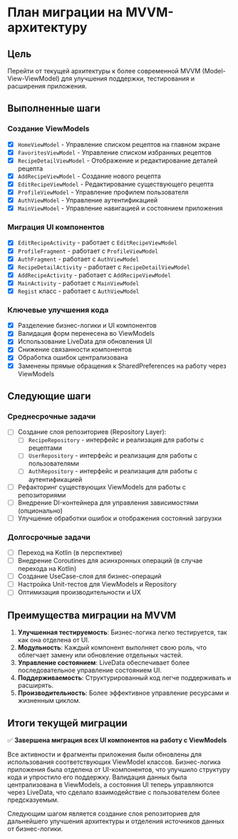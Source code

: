 # План миграции на MVVM-архитектуру

## Цель
Перейти от текущей архитектуры к более современной MVVM (Model-View-ViewModel) для улучшения поддержки, тестирования и расширения приложения.

## Выполненные шаги

### Создание ViewModels
- [x] `HomeViewModel` - Управление списком рецептов на главном экране
- [x] `FavoritesViewModel` - Управление списком избранных рецептов
- [x] `RecipeDetailViewModel` - Отображение и редактирование деталей рецепта
- [x] `AddRecipeViewModel` - Создание нового рецепта
- [x] `EditRecipeViewModel` - Редактирование существующего рецепта
- [x] `ProfileViewModel` - Управление профилем пользователя
- [x] `AuthViewModel` - Управление аутентификацией
- [x] `MainViewModel` - Управление навигацией и состоянием приложения

### Миграция UI компонентов
- [x] `EditRecipeActivity` - работает с `EditRecipeViewModel`
- [x] `ProfileFragment` - работает с `ProfileViewModel`
- [x] `AuthFragment` - работает с `AuthViewModel`
- [x] `RecipeDetailActivity` - работает с `RecipeDetailViewModel`
- [x] `AddRecipeActivity` - работает с `AddRecipeViewModel`
- [x] `MainActivity` - работает с `MainViewModel`
- [x] `Regist` класс - работает с `AuthViewModel`

### Ключевые улучшения кода
- [x] Разделение бизнес-логики и UI компонентов
- [x] Валидация форм перенесена во ViewModels
- [x] Использование LiveData для обновления UI
- [x] Снижение связанности компонентов
- [x] Обработка ошибок централизована
- [x] Заменены прямые обращения к SharedPreferences на работу через ViewModels

## Следующие шаги

### Среднесрочные задачи
- [ ] Создание слоя репозиториев (Repository Layer):
  - [ ] `RecipeRepository` - интерфейс и реализация для работы с рецептами
  - [ ] `UserRepository` - интерфейс и реализация для работы с пользователями
  - [ ] `AuthRepository` - интерфейс и реализация для работы с аутентификацией
  
- [ ] Рефакторинг существующих ViewModels для работы с репозиториями
- [ ] Внедрение DI-контейнера для управления зависимостями (опционально)
- [ ] Улучшение обработки ошибок и отображения состояний загрузки

### Долгосрочные задачи
- [ ] Переход на Kotlin (в перспективе)
- [ ] Внедрение Coroutines для асинхронных операций (в случае перехода на Kotlin)
- [ ] Создание UseCase-слоя для бизнес-операций
- [ ] Настройка Unit-тестов для ViewModels и Repository
- [ ] Оптимизация производительности и UX

## Преимущества миграции на MVVM

1. **Улучшенная тестируемость**: Бизнес-логика легко тестируется, так как она отделена от UI.
2. **Модульность**: Каждый компонент выполняет свою роль, что облегчает замену или обновление отдельных частей.
3. **Управление состоянием**: LiveData обеспечивает более последовательное управление состоянием UI.
4. **Поддерживаемость**: Структурированный код легче поддерживать и расширять.
5. **Производительность**: Более эффективное управление ресурсами и жизненным циклом.

## Итоги текущей миграции

✅ **Завершена миграция всех UI компонентов на работу с ViewModels**

Все активности и фрагменты приложения были обновлены для использования соответствующих ViewModel классов. Бизнес-логика приложения была отделена от UI-компонентов, что улучшило структуру кода и упростило его поддержку. Валидация данных была централизована в ViewModels, а состояния UI теперь управляются через LiveData, что сделало взаимодействие с пользователем более предсказуемым.

Следующим шагом является создание слоя репозиториев для дальнейшего улучшения архитектуры и отделения источников данных от бизнес-логики. 